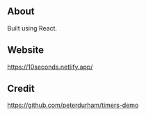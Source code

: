 ## About

Built using React.

## Website

https://10seconds.netlify.app/

## Credit

https://github.com/peterdurham/timers-demo
